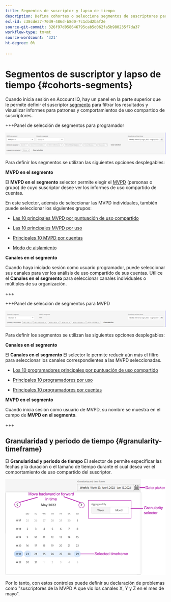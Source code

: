 ```yaml
---
title: Segmentos de suscriptor y lapso de tiempo
description: Defina cohortes o seleccione segmentos de suscriptores para medir las posibilidades de uso compartido de cuentas y los patrones de sus visualizadores de canales para utilizar herramientas gráficas e informes en Account IQ.
exl-id: c38cde37-70d9-486d-b8d0-7c1cbd2baf2e
source-git-commit: 326f97d058646795cab5d062fa5b980235f7da37
workflow-type: tm+mt
source-wordcount: '321'
ht-degree: 0%

---
```



# Segmentos de suscriptor y lapso de tiempo {#cohorts-segments}

Cuando inicia sesión en Account IQ, hay un panel en la parte superior que le permite definir el suscriptor [segmento](/help/AccountIQ/product-concepts.md#segment-segmet-def) para filtrar los resultados y visualizar informes para patrones y comportamientos de uso compartido de suscriptores.

<!--![](assets/segment-timeframe-panel.png)-->

+++Panel de selección de segmentos para programador

![](assets/segment-panel-programmer.png)

<!--![](assets/filter-panel.png)-->

Para definir los segmentos se utilizan las siguientes opciones desplegables:

**MVPD en el segmento**

El **MVPD en el segmento** selector permite elegir el [MVPD](/help/AccountIQ/product-concepts.md#mvpd-def) (personas o grupo) de cuyo suscriptor desee ver los informes de uso compartido de cuentas.

En este selector, además de seleccionar las MVPD individuales, también puede seleccionar los siguientes grupos:

* [Las 10 principales MVPD por puntuación de uso compartido](/help/AccountIQ/product-concepts.md#top-mvpds-def)

* [Las 10 principales MVPD por uso](/help/AccountIQ/product-concepts.md#top-mvpds-def)

* [Principales 10 MVPD por cuentas](/help/AccountIQ/product-concepts.md#top-mvpds-def)

* [Modo de aislamiento](/help/AccountIQ/isolation-mode.md)

**Canales en el segmento**

Cuando haya iniciado sesión como usuario programador, puede seleccionar sus canales para ver los análisis de uso compartido de sus cuentas. Utilice el **Canales en el segmento** para seleccionar canales individuales o múltiples de su organización.

+++

+++Panel de selección de segmentos para MVPD

![](assets/segment-panel-mvpd.png)

Para definir los segmentos se utilizan las siguientes opciones desplegables:

**Canales en el segmento**

El **Canales en el segmento** El selector le permite reducir aún más el filtro para seleccionar los canales correspondientes a las MVPD seleccionadas.

* [Los 10 programadores principales por puntuación de uso compartido](/help/AccountIQ/product-concepts.md#top-mvpds-def)

* [Principales 10 programadores por uso](/help/AccountIQ/product-concepts.md#top-mvpds-def)

* [Principales 10 programadores por cuentas](/help/AccountIQ/product-concepts.md#top-mvpds-def)

**MVPD en el segmento**

Cuando inicia sesión como usuario de MVPD, su nombre se muestra en el campo de **MVPD en el segmento**.

+++




<!--For example, you can define your segment as the "subscribers of the MVPD A that watched the channels X, Y, and Z".-->



## Granularidad y periodo de tiempo {#granularity-timeframe}

El **Granularidad y periodo de tiempo** El selector de permite especificar las fechas y la duración o el tamaño de tiempo durante el cual desea ver el comportamiento de uso compartido del suscriptor.

![Granularidad y periodo de tiempo](assets/granularity-timeframe-weekwise.png)

Por lo tanto, con estos controles puede definir su declaración de problemas como &quot;suscriptores de la MVPD A que vio los canales X, Y y Z en el mes de mayo&quot;.

